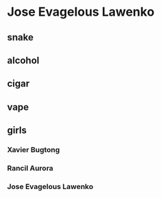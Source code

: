# Jose Evagelous Lawenko
## snake
## alcohol
## cigar
## vape
## girls
### Xavier Bugtong
### Rancil Aurora
### Jose Evagelous Lawenko